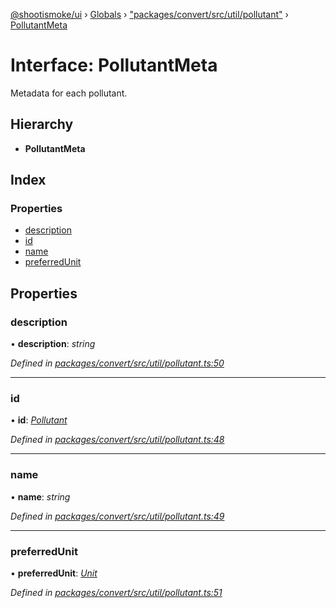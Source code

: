 [@shootismoke/ui](../README.md) › [Globals](../globals.md) › ["packages/convert/src/util/pollutant"](../modules/_packages_convert_src_util_pollutant_.md) › [PollutantMeta](_packages_convert_src_util_pollutant_.pollutantmeta.md)

# Interface: PollutantMeta

Metadata for each pollutant.

## Hierarchy

* **PollutantMeta**

## Index

### Properties

* [description](_packages_convert_src_util_pollutant_.pollutantmeta.md#description)
* [id](_packages_convert_src_util_pollutant_.pollutantmeta.md#id)
* [name](_packages_convert_src_util_pollutant_.pollutantmeta.md#name)
* [preferredUnit](_packages_convert_src_util_pollutant_.pollutantmeta.md#preferredunit)

## Properties

###  description

• **description**: *string*

*Defined in [packages/convert/src/util/pollutant.ts:50](https://github.com/shootismoke/common/blob/29c80cb/packages/convert/src/util/pollutant.ts#L50)*

___

###  id

• **id**: *[Pollutant](../modules/_packages_convert_src_util_pollutant_.md#pollutant)*

*Defined in [packages/convert/src/util/pollutant.ts:48](https://github.com/shootismoke/common/blob/29c80cb/packages/convert/src/util/pollutant.ts#L48)*

___

###  name

• **name**: *string*

*Defined in [packages/convert/src/util/pollutant.ts:49](https://github.com/shootismoke/common/blob/29c80cb/packages/convert/src/util/pollutant.ts#L49)*

___

###  preferredUnit

• **preferredUnit**: *[Unit](../modules/_packages_convert_src_util_pollutant_.md#unit)*

*Defined in [packages/convert/src/util/pollutant.ts:51](https://github.com/shootismoke/common/blob/29c80cb/packages/convert/src/util/pollutant.ts#L51)*

